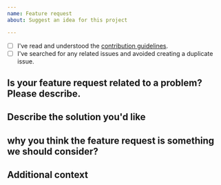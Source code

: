 ```yaml
---
name: Feature request
about: Suggest an idea for this project

---
```


<!-- Before opening a new issue, please search for duplicate issues to prevent opening a duplicate feature request. If there is already an open existing request, please leave a comment there. -->

* [ ] I've read and understood the [contribution guidelines](https://github.com/my-language-skills/simple-revision-cleaner/blob/master/.github/CONTRIBUTING.md).
* [ ] I've searched for any related issues and avoided creating a duplicate issue.

## Is your feature request related to a problem? Please describe.

## Describe the solution you'd like

## why you think the feature request is something we should consider?

## Additional context
